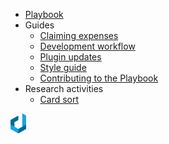 <!-- _navbar.md -->
- [Playbook](/)
- Guides
  - [Claiming expenses](guides/claiming-expenses.md)
  - [Development workflow](guides/development-workflow.md)
  - [Plugin updates](guides/plugin-updates.md)
  - [Style guide](guides/style-guide.md)
  - [Contributing to the Playbook](contributing.md)
- Research activities
  - [Card sort](research-activities/card-sort.md)

<div class="logo"> 
  <img src="build/assets/img/dxw-marker.svg" height="32px">
</div>
